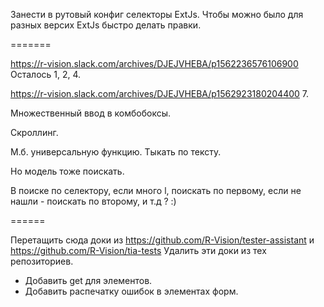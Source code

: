 Занести в рутовый конфиг селекторы ExtJs.
Чтобы можно было для разных версих ExtJs быстро делать правки.

=======

https://r-vision.slack.com/archives/DJEJVHEBA/p1562236576106900
Осталось 1, 2, 4.

https://r-vision.slack.com/archives/DJEJVHEBA/p1562923180204400
7.

Множественный ввод в комбобоксы.

Скроллинг.

М.б. универсальную функцию. Тыкать по тексту.

Но модель тоже поискать.

В поиске по селектору, если много l, поискать по первому, если не нашли - поискать по второму, и т.д ? :)


======


Перетащить сюда доки из 
https://github.com/R-Vision/tester-assistant
и
https://github.com/R-Vision/tia-tests
Удалить эти доки из тех репозиториев.

* Добавить get для элементов.
* Добавить распечатку ошибок в элементах форм.





